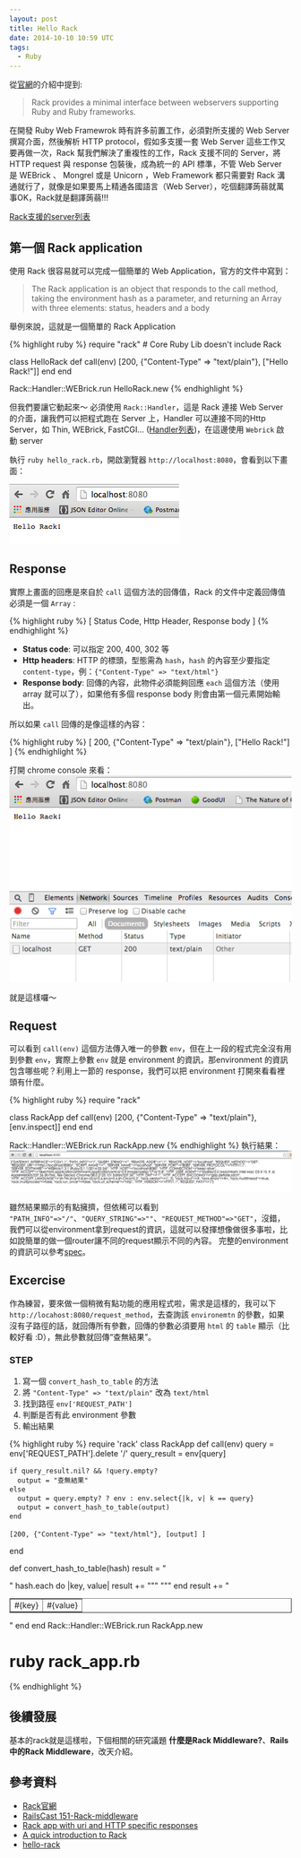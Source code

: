 ```yaml
---
layout: post
title: Hello Rack
date: 2014-10-10 10:59 UTC
tags:
  - Ruby
---
```


從[官網](http://rack.github.io/)的介紹中提到:

> Rack provides a minimal interface between webservers supporting Ruby and Ruby frameworks.

在開發 Ruby Web Framewrok 時有許多前置工作，必須對所支援的 Web Server 撰寫介面，然後解析 HTTP protocol，假如多支援一套 Web Server 這些工作又要再做一次，Rack 幫我們解決了重複性的工作，Rack 支援不同的 Server，將 HTTP request 與 response 包裝後，成為統一的 API 標準，不管 Web Server 是 WEBrick 、 Mongrel 或是 Unicorn ，Web Framework 都只需要對 Rack 溝通就行了，就像是如果要馬上精通各國語言（Web Server），吃個翻譯蒟蒻就萬事OK，Rack就是翻譯蒟蒻!!!

<!--more-->

[Rack支援的server列表](https://github.com/rack/rack)

## 第一個 Rack application
使用 Rack 很容易就可以完成一個簡單的 Web Application，官方的文件中寫到：

> The Rack application is an object that responds to the call method, taking the environment hash as a parameter, and returning an Array with three elements: status, headers and a body

舉例來說，這就是一個簡單的 Rack Application

{% highlight ruby %}
require "rack" # Core Ruby Lib doesn't include Rack

class HelloRack
  def call(env)
    [200, {"Content-Type" => "text/plain"}, ["Hello Rack!"]]
  end
end

Rack::Handler::WEBrick.run HelloRack.new
{% endhighlight %}

但我們要讓它動起來～ 必須使用 `Rack::Handler`，這是 Rack 連接 Web Server 的介面，讓我們可以把程式跑在 Server 上，Handler 可以連接不同的Http Server，如 Thin, WEBrick, FastCGI... ([Handler列表][RackHandler])，在這邊使用 `Webrick` 啟動 server

執行 `ruby hello_rack.rb`，開啟瀏覽器 `http://localhost:8080`，會看到以下畫面：

![HelloRack][1]

## Response

實際上畫面的回應是來自於 `call` 這個方法的回傳值，Rack 的文件中定義回傳值必須是一個 `Array` :

{% highlight ruby %}
[ Status Code, Http Header, Response body ]
{% endhighlight %}

- **Status code**: 可以指定 200, 400, 302 等
- **Http headers**: HTTP 的標頭，型態需為 `hash`，`hash` 的內容至少要指定 `content-type`，例：`{"Content-Type" => "text/html"}`
- **Response body**: 回傳的內容，此物件必須能夠回應 `each` 這個方法（使用 array 就可以了），如果他有多個 response body 則會由第一個元素開始輸出。

所以如果 `call` 回傳的是像這樣的內容：

{% highlight ruby %}
[ 200, {"Content-Type" => "text/plain"}, ["Hello Rack!"] ]
{% endhighlight %}

打開 chrome console 來看：
![Rack Response][2]

就是這樣囉～

## Request
可以看到 `call(env)` 這個方法傳入唯一的參數 `env`，但在上一段的程式完全沒有用到參數 `env`，實際上參數 `env` 就是 environment 的資訊，那environment 的資訊包含哪些呢？利用上一節的 response，我們可以把 environment 打開來看看裡頭有什麼。

{% highlight ruby %}
require "rack"

class RackApp
  def call(env)
    [200, {"Content-Type" => "text/plain"}, [env.inspect]]
  end
end

Rack::Handler::WEBrick.run RackApp.new
{% endhighlight %}
執行結果：
![Rack Environment 1][3]

雖然結果顯示的有點擁擠，但依稀可以看到 `"PATH_INFO"=>"/"`、`"QUERY_STRING"=>""`、`"REQUEST_METHOD"=>"GET"`，沒錯，我們可以從environment拿到request的資訊，這就可以發揮想像做很多事啦，比如說簡單的做一個router讓不同的request顯示不同的內容。
完整的environment的資訊可以參考[spec](http://rubydoc.info/github/rack/rack/master/file/SPEC)。

## Excercise

作為練習，要來做一個稍微有點功能的應用程式啦，需求是這樣的，我可以下 `http://locahost:8080/request_method`，去查詢該 `environemtn` 的參數，如果沒有子路徑的話，就回傳所有參數，回傳的參數必須要用 `html` 的 `table` 顯示（比較好看 :D），無此參數就回傳“查無結果”。

### STEP
1. 寫一個 `convert_hash_to_table` 的方法
2. 將 `"Content-Type" => "text/plain"` 改為 `text/html`
3. 找到路徑 `env['REQUEST_PATH']`
4. 判斷是否有此 environment 參數
5. 輸出結果

{% highlight ruby %}
require 'rack'
class RackApp
  def call(env)
    query = env['REQUEST_PATH'].delete '/'
    query_result = env[query]

    if query_result.nil? && !query.empty?
      output = "查無結果"
    else
      output = query.empty? ? env : env.select{|k, v| k == query}
      output = convert_hash_to_table(output)
    end

    [200, {"Content-Type" => "text/html"}, [output] ]
  end

  def convert_hash_to_table(hash)
    result = "<table border='1'>"
    hash.each do |key, value|
      result +=
      """
        <tr>
          <td>#{key}</td>
          <td>#{value}</td>
        </tr>
      """
    end
    result += "</table>"
  end
end
Rack::Handler::WEBrick.run RackApp.new

# ruby rack_app.rb
{% endhighlight %}

## 後續發展

基本的rack就是這樣啦，下個相關的研究議題 **什麼是Rack Middleware?**、**Rails中的Rack Middleware**，改天介紹。


## 參考資料
- [Rack官網](http://rack.github.io/)
- [RailsCast 151-Rack-middleware](http://asciicasts.com/episodes/151-rack-middleware)
- [Rack app with uri and HTTP specific responses](https://github.com/rack/rack/wiki/Rack-app-with-uri-and-HTTP-specific-responses)
- [A quick introduction to Rack](http://rubylearning.com/blog/a-quick-introduction-to-rack/)
- [hello-rack](http://m.onkey.org/ruby-on-rack-1-hello-rack)

[RackHandler]: https://github.com/rack/rack/tree/master/lib/rack/handler

[1]: /images/hello-rack/1.png
[2]: /images/hello-rack/2.png
[3]: /images/hello-rack/3.png
